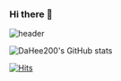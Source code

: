 ### Hi there 👋

![header](https://capsule-render.vercel.app/api?type=waving&color=FFFFFF&height=250&section=header&text=welcome%20to%20my%20githup&fontSize=50&fontColor=ffff)

![DaHee200's GitHub stats](https://github-readme-stats.vercel.app/api?username=DaHee200&theme=dark&show_icons=true)
<!-- ![Top Langs](https://githup-readme-stats.vercel.app/api/top-langs/?username=DaHee200&layout=compact) -->

[![Hits](https://hits.seeyoufarm.com/api/count/incr/badge.svg?url=https%3A%2F%2Fgithub.com%2FDaHee200&count_bg=%2379C83D&title_bg=%23555555&icon=&icon_color=%23E7E7E7&title=hits&edge_flat=false)](https://hits.seeyoufarm.com)

<!--
- 🔭 
- 🌱 I’m currently learning ...
- 👯 I’m looking to collaborate on ...
- 🤔 I’m looking for help with ...
- 💬 Ask me about ...
- 📫 How to reach me: ...
- 😄 Pronouns: ...
- ⚡ Fun fact: ...
-->
